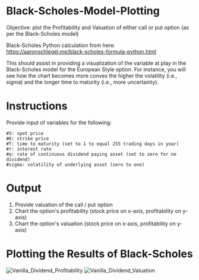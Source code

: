 # Black-Scholes-Model-Plotting

Objective: plot the Profitability and Valuation of either call or put option (as per the Black-Scholes model)

Black-Scholes Python calculation from here: https://aaronschlegel.me/black-scholes-formula-python.html

This should assist in providing a visualization of the variable at play in the Black-Scholes model for the European Style option. For instance, you will see how the chart becomes more convex the higher the volatility (i.e., sigma) and the longer time to maturity (i.e., more uncertainty). 

# Instructions
Provide input of variables for the following:

    #S: spot price
    #K: strike price
    #T: time to maturity (set to 1 to equal 255 trading days in year)
    #r: interest rate
    #q: rate of continuous dividend paying asset (set to zero for no dividend)
    #sigma: volatility of underlying asset (zero to one)

# Output

1) Provide valuation of the call / put option
2) Chart the option's profitability (stock price on x-axis, profitability on y-axis)
3) Chart the option's valuation (stock price on x-axis, profitability on y-axis)

# Plotting the Results of Black-Scholes
![Vanilla_Dividend_Profitability](https://user-images.githubusercontent.com/13516076/78972819-a7831180-7adc-11ea-97b9-26c5615db242.png)
![Vanilla_Dividend_Valuation](https://user-images.githubusercontent.com/13516076/78972833-b073e300-7adc-11ea-9ac9-5f9df1dd8e94.png)
